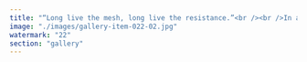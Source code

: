 ```yaml
---
title: "“Long live the mesh, long live the resistance.”<br /><br />In a world wired for centralization and top-down control, the mesh reminds us:<br />Resilience grows at the edges. Connection lives in every peer. Pressure makes us adapt, not break.<br /><br />We don’t just build networks — we become them.<br />We don’t just resist collapse — we turn threats into evolution.<br /><br />This is more than tech. It’s a mindset. A signal.<br />Vive le mesh. Vive la résistance.<br />🌐🌀<br /><br /><br />#Decentralization <br />#MeshNetwork <br />#Resilience <br />#AdaptiveSystems <br />#SignalEcology"
image: "./images/gallery-item-022-02.jpg"
watermark: "22"
section: "gallery"
---
```

